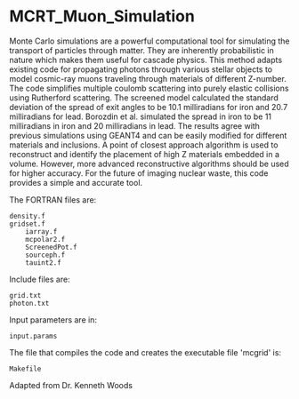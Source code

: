 # MCRT_Muon_Simulation
Monte Carlo simulations are a powerful computational tool for simulating the transport of particles through matter. They are inherently probabilistic in nature which makes them useful for cascade physics. This method adapts existing code for propagating photons through various stellar objects to model cosmic-ray muons traveling through materials of different Z-number. The code simplifies multiple coulomb scattering into purely elastic collisions using Rutherford scattering. The screened model calculated the standard deviation of the spread of exit angles to be 10.1 milliradians for iron and 20.7 milliradians for lead. Borozdin et al. simulated the spread in iron to be 11 milliradians in iron and 20 milliradians in lead. The results agree with previous simulations using GEANT4 and can be easily modified for different materials and inclusions. A point of closest approach algorithm is used to reconstruct and identify the placement of high Z materials embedded in a volume. However, more advanced reconstructive algorithms should be used for higher accuracy. For the future of imaging nuclear waste, this code provides a simple and accurate tool.

The FORTRAN files are:

	density.f
	gridset.f
        iarray.f
        mcpolar2.f
        ScreenedPot.f
        sourceph.f
        tauint2.f

Include files are:

	grid.txt  
	photon.txt  

Input parameters are in:

	input.params

The file that compiles the code and creates the executable file 'mcgrid' is:

	Makefile

Adapted from Dr. Kenneth Woods

